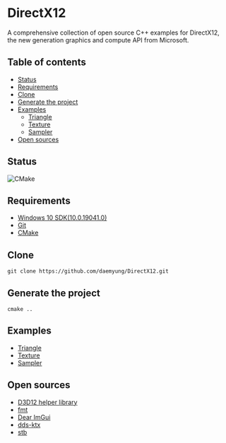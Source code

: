 # DirectX12
A comprehensive collection of open source C++ examples for DirectX12, the new generation graphics and compute API from Microsoft.

## Table of contents
+ [Status](#status)
+ [Requirements](#requirements)
+ [Clone](#clone)
+ [Generate the project](#generate-the-project)
+ [Examples](#examples)
    + [Triangle](https://github.com/daemyung/DirectX12/tree/master/triangle)
    + [Texture](https://github.com/daemyung/DirectX12/tree/master/texture)
    + [Sampler](https://github.com/daemyung/DirectX12/tree/master/sampler)
+ [Open sources](#open-sources)

## Status
![CMake](https://github.com/daemyung/DirectX12/workflows/CMake/badge.svg)

## Requirements
+ [Windows 10 SDK(10.0.19041.0)](https://developer.microsoft.com/ko-kr/windows/downloads/windows-10-sdk/)
+ [Git](https://git-scm.com/downloads)
+ [CMake](https://cmake.org/download/)

## Clone
```
git clone https://github.com/daemyung/DirectX12.git
```

## Generate the project
```
cmake ..
```

## Examples
+ [Triangle](https://github.com/daemyung/DirectX12/tree/master/triangle)
+ [Texture](https://github.com/daemyung/DirectX12/tree/master/texture)
+ [Sampler](https://github.com/daemyung/DirectX12/tree/master/sampler)

## Open sources
+ [D3D12 helper library](https://github.com/Microsoft/DirectX-Graphics-Samples/tree/master/Libraries/D3DX12)
+ [fmt](https://github.com/fmtlib/fmt)
+ [Dear ImGui](https://github.com/ocornut/imgui)
+ [dds-ktx](https://github.com/septag/dds-ktx)
+ [stb](https://github.com/nothings/stb)